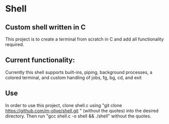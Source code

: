 # Shell

## Custom shell written in C
This project is to create a terminal from scratch in C and add all functionality required.

## Current functionality:
Currently this shell supports built-ins, piping, background processes, a colored terminal, and custom handling of jobs, fg, bg, cd, and exit

## Use
In order to use this project, clone shell.c using "git clone https://github.com/m-olive/shell.git " (without the quotes) into the desired directory. Then run "gcc shell.c -o shell && ./shell" without the quotes.

